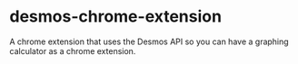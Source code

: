 # desmos-chrome-extension
A chrome extension that uses the Desmos API so you can have a graphing calculator as a chrome extension.
